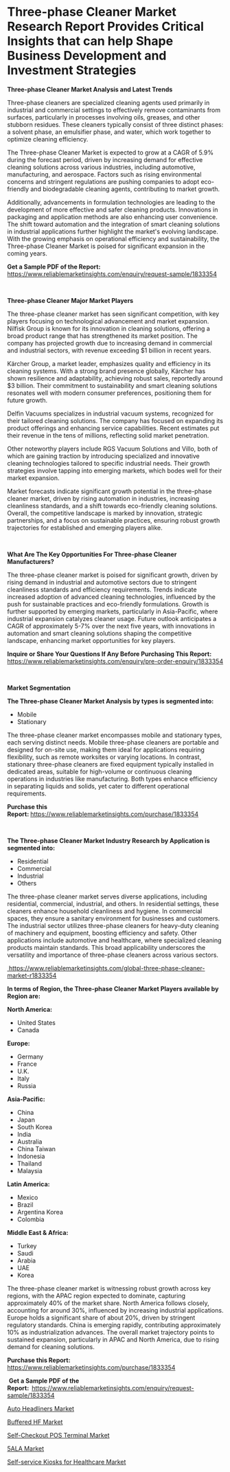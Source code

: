 <p><h1>Three-phase Cleaner Market Research Report Provides Critical Insights that can help Shape Business Development and Investment Strategies</h1></p><p><strong>Three-phase Cleaner Market Analysis and Latest Trends</strong></p>
<p><p>Three-phase cleaners are specialized cleaning agents used primarily in industrial and commercial settings to effectively remove contaminants from surfaces, particularly in processes involving oils, greases, and other stubborn residues. These cleaners typically consist of three distinct phases: a solvent phase, an emulsifier phase, and water, which work together to optimize cleaning efficiency.</p><p>The Three-phase Cleaner Market is expected to grow at a CAGR of 5.9% during the forecast period, driven by increasing demand for effective cleaning solutions across various industries, including automotive, manufacturing, and aerospace. Factors such as rising environmental concerns and stringent regulations are pushing companies to adopt eco-friendly and biodegradable cleaning agents, contributing to market growth.</p><p>Additionally, advancements in formulation technologies are leading to the development of more effective and safer cleaning products. Innovations in packaging and application methods are also enhancing user convenience. The shift toward automation and the integration of smart cleaning solutions in industrial applications further highlight the market's evolving landscape. With the growing emphasis on operational efficiency and sustainability, the Three-phase Cleaner Market is poised for significant expansion in the coming years.</p></p>
<p><strong>Get a Sample PDF of the Report:&nbsp;</strong> <a href="https://www.reliablemarketinsights.com/enquiry/request-sample/1833354?utm_campaign=1288&utm_medium=2&utm_source=Github&utm_content=ia&utm_term=17102024&utm_id=three-phase-cleaner">https://www.reliablemarketinsights.com/enquiry/request-sample/1833354</a></p>
<p>&nbsp;</p>
<p><strong>Three-phase Cleaner Major Market Players</strong></p>
<p><p>The three-phase cleaner market has seen significant competition, with key players focusing on technological advancement and market expansion. Nilfisk Group is known for its innovation in cleaning solutions, offering a broad product range that has strengthened its market position. The company has projected growth due to increasing demand in commercial and industrial sectors, with revenue exceeding $1 billion in recent years.</p><p>Kärcher Group, a market leader, emphasizes quality and efficiency in its cleaning systems. With a strong brand presence globally, Kärcher has shown resilience and adaptability, achieving robust sales, reportedly around $3 billion. Their commitment to sustainability and smart cleaning solutions resonates well with modern consumer preferences, positioning them for future growth.</p><p>Delfin Vacuums specializes in industrial vacuum systems, recognized for their tailored cleaning solutions. The company has focused on expanding its product offerings and enhancing service capabilities. Recent estimates put their revenue in the tens of millions, reflecting solid market penetration.</p><p>Other noteworthy players include RGS Vacuum Solutions and Villo, both of which are gaining traction by introducing specialized and innovative cleaning technologies tailored to specific industrial needs. Their growth strategies involve tapping into emerging markets, which bodes well for their market expansion.</p><p>Market forecasts indicate significant growth potential in the three-phase cleaner market, driven by rising automation in industries, increasing cleanliness standards, and a shift towards eco-friendly cleaning solutions. Overall, the competitive landscape is marked by innovation, strategic partnerships, and a focus on sustainable practices, ensuring robust growth trajectories for established and emerging players alike.</p></p>
<p>&nbsp;</p>
<p><strong>What Are The Key Opportunities For Three-phase Cleaner Manufacturers?</strong></p>
<p><p>The three-phase cleaner market is poised for significant growth, driven by rising demand in industrial and automotive sectors due to stringent cleanliness standards and efficiency requirements. Trends indicate increased adoption of advanced cleaning technologies, influenced by the push for sustainable practices and eco-friendly formulations. Growth is further supported by emerging markets, particularly in Asia-Pacific, where industrial expansion catalyzes cleaner usage. Future outlook anticipates a CAGR of approximately 5-7% over the next five years, with innovations in automation and smart cleaning solutions shaping the competitive landscape, enhancing market opportunities for key players.</p></p>
<p><strong>Inquire or Share Your Questions If Any Before Purchasing This Report:</strong> <a href="https://www.reliablemarketinsights.com/enquiry/pre-order-enquiry/1833354?utm_campaign=1288&utm_medium=2&utm_source=Github&utm_content=ia&utm_term=17102024&utm_id=three-phase-cleaner">https://www.reliablemarketinsights.com/enquiry/pre-order-enquiry/1833354</a></p>
<p>&nbsp;</p>
<p><strong>Market Segmentation</strong></p>
<p><strong>The Three-phase Cleaner Market Analysis by types is segmented into:</strong></p>
<p><ul><li>Mobile</li><li>Stationary</li></ul></p>
<p><p>The three-phase cleaner market encompasses mobile and stationary types, each serving distinct needs. Mobile three-phase cleaners are portable and designed for on-site use, making them ideal for applications requiring flexibility, such as remote worksites or varying locations. In contrast, stationary three-phase cleaners are fixed equipment typically installed in dedicated areas, suitable for high-volume or continuous cleaning operations in industries like manufacturing. Both types enhance efficiency in separating liquids and solids, yet cater to different operational requirements.</p></p>
<p><strong>Purchase this Report:&nbsp;</strong><a href="https://www.reliablemarketinsights.com/purchase/1833354?utm_campaign=1288&utm_medium=2&utm_source=Github&utm_content=ia&utm_term=17102024&utm_id=three-phase-cleaner">https://www.reliablemarketinsights.com/purchase/1833354</a></p>
<p>&nbsp;</p>
<p><strong>The Three-phase Cleaner Market Industry Research by Application is segmented into:</strong></p>
<p><ul><li>Residential</li><li>Commercial</li><li>Industrial</li><li>Others</li></ul></p>
<p><p>The three-phase cleaner market serves diverse applications, including residential, commercial, industrial, and others. In residential settings, these cleaners enhance household cleanliness and hygiene. In commercial spaces, they ensure a sanitary environment for businesses and customers. The industrial sector utilizes three-phase cleaners for heavy-duty cleaning of machinery and equipment, boosting efficiency and safety. Other applications include automotive and healthcare, where specialized cleaning products maintain standards. This broad applicability underscores the versatility and importance of three-phase cleaners across various sectors.</p></p>
<p><a href="https://www.reliablemarketinsights.com/global-three-phase-cleaner-market-r1833354?utm_campaign=1288&utm_medium=2&utm_source=Github&utm_content=ia&utm_term=17102024&utm_id=three-phase-cleaner">&nbsp;https://www.reliablemarketinsights.com/global-three-phase-cleaner-market-r1833354</a></p>
<p><strong>In terms of Region, the Three-phase Cleaner Market Players available by Region are:</strong></p>
<p>
    <p> <strong> North America: </strong>
        <ul>
            <li>United States</li>
            <li>Canada</li>
        </ul>
        </p> 
    <p> <strong> Europe: </strong>
        <ul>
            <li>Germany</li>
            <li>France</li>
            <li>U.K.</li>
            <li>Italy</li>
            <li>Russia</li>
        </ul>
        </p> 
    <p> <strong> Asia-Pacific: </strong>
        <ul>
            <li>China</li>
            <li>Japan</li>
            <li>South Korea</li>
            <li>India</li>
            <li>Australia</li>
            <li>China Taiwan</li>
            <li>Indonesia</li>
            <li>Thailand</li>
            <li>Malaysia</li>
        </ul>
        </p> 
    <p> <strong> Latin America: </strong>
        <ul>
            <li>Mexico</li>
            <li>Brazil</li>
            <li>Argentina Korea</li>
            <li>Colombia</li>
        </ul>
        </p> 
    <p> <strong> Middle East & Africa: </strong>
        <ul>
            <li>Turkey</li>
            <li>Saudi</li>
            <li>Arabia</li>
            <li>UAE</li>
            <li>Korea</li>
        </ul>
    </p>
    </p>
<p><p>The three-phase cleaner market is witnessing robust growth across key regions, with the APAC region expected to dominate, capturing approximately 40% of the market share. North America follows closely, accounting for around 30%, influenced by increasing industrial applications. Europe holds a significant share of about 20%, driven by stringent regulatory standards. China is emerging rapidly, contributing approximately 10% as industrialization advances. The overall market trajectory points to sustained expansion, particularly in APAC and North America, due to rising demand for cleaning solutions.</p></p>
<p><strong>Purchase this Report: </strong><a href="https://www.reliablemarketinsights.com/purchase/1833354?utm_campaign=1288&utm_medium=2&utm_source=Github&utm_content=ia&utm_term=17102024&utm_id=three-phase-cleaner">https://www.reliablemarketinsights.com/purchase/1833354</a></p>
<p>&nbsp;<strong>Get a Sample PDF of the Report:&nbsp;&nbsp;</strong><a href="https://www.reliablemarketinsights.com/enquiry/request-sample/1833354?utm_campaign=1288&utm_medium=2&utm_source=Github&utm_content=ia&utm_term=17102024&utm_id=three-phase-cleaner">https://www.reliablemarketinsights.com/enquiry/request-sample/1833354</a></p>
<p><strong></strong></p>
<p><p><a href="https://www.linkedin.com/pulse/market-leaders-laggards-global-auto-headliners-trends-forecast-iirce?utm_campaign=1288&utm_medium=2&utm_source=Github&utm_content=ia&utm_term=17102024&utm_id=three-phase-cleaner">Auto Headliners Market</a></p><p><a href="https://www.linkedin.com/pulse/global-buffered-hf-market-focus-product-type-boe-61boe-bou1e?utm_campaign=1288&utm_medium=2&utm_source=Github&utm_content=ia&utm_term=17102024&utm_id=three-phase-cleaner">Buffered HF Market</a></p><p><a href="https://github.com/gareyratsepny/Market-Research-Report-List-1/blob/main/self-checkout-pos-terminal-market.md?utm_campaign=1288&utm_medium=2&utm_source=Github&utm_content=ia&utm_term=17102024&utm_id=three-phase-cleaner">Self-Checkout POS Terminal Market</a></p><p><a href="https://www.linkedin.com/pulse/5ala-industry-sector-new-technologies-market-impact-forecasted-lql8e?utm_campaign=1288&utm_medium=2&utm_source=Github&utm_content=ia&utm_term=17102024&utm_id=three-phase-cleaner">5ALA Market</a></p><p><a href="https://github.com/vida8caklaugen/Market-Research-Report-List-1/blob/main/self-service-kiosks-for-healthcare-market.md?utm_campaign=1288&utm_medium=2&utm_source=Github&utm_content=ia&utm_term=17102024&utm_id=three-phase-cleaner">Self-service Kiosks for Healthcare Market</a></p></p>